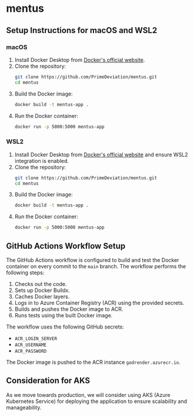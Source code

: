 # mentus
## Setup Instructions for macOS and WSL2

### macOS

1. Install Docker Desktop from [Docker's official website](https://www.docker.com/products/docker-desktop).
2. Clone the repository:
   ```sh
   git clone https://github.com/PrimeDeviation/mentus.git
   cd mentus
   ```
3. Build the Docker image:
   ```sh
   docker build -t mentus-app .
   ```
4. Run the Docker container:
   ```sh
   docker run -p 5000:5000 mentus-app
   ```

### WSL2

1. Install Docker Desktop from [Docker's official website](https://www.docker.com/products/docker-desktop) and ensure WSL2 integration is enabled.
2. Clone the repository:
   ```sh
   git clone https://github.com/PrimeDeviation/mentus.git
   cd mentus
   ```
3. Build the Docker image:
   ```sh
   docker build -t mentus-app .
   ```
4. Run the Docker container:
   ```sh
   docker run -p 5000:5000 mentus-app
   ```

## GitHub Actions Workflow Setup

The GitHub Actions workflow is configured to build and test the Docker container on every commit to the `main` branch. The workflow performs the following steps:

1. Checks out the code.
2. Sets up Docker Buildx.
3. Caches Docker layers.
4. Logs in to Azure Container Registry (ACR) using the provided secrets.
5. Builds and pushes the Docker image to ACR.
6. Runs tests using the built Docker image.

The workflow uses the following GitHub secrets:
- `ACR_LOGIN_SERVER`
- `ACR_USERNAME`
- `ACR_PASSWORD`

The Docker image is pushed to the ACR instance `godrender.azurecr.io`.

## Consideration for AKS

As we move towards production, we will consider using AKS (Azure Kubernetes Service) for deploying the application to ensure scalability and manageability.
